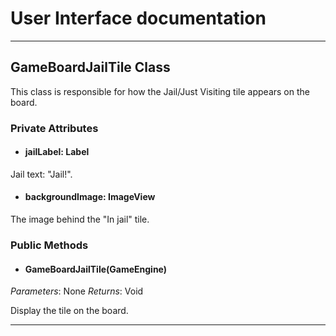 # User Interface documentation
---
## GameBoardJailTile Class

This class is responsible for how the Jail/Just Visiting tile appears on the board. 

### Private Attributes 
- #### jailLabel: Label
Jail text: "Jail!".
- #### backgroundImage: ImageView
The image behind the "In jail" tile. 

### Public Methods 
- #### GameBoardJailTile(GameEngine)
*Parameters*: None
*Returns*: Void

Display the tile on the board.

---